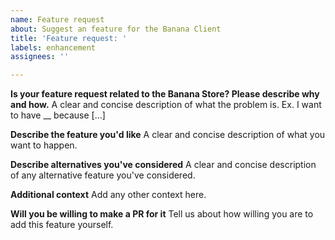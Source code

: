 ```yaml
---
name: Feature request
about: Suggest an feature for the Banana Client
title: 'Feature request: '
labels: enhancement
assignees: ''

---
```


**Is your feature request related to the Banana Store? Please describe why and how.**
A clear and concise description of what the problem is. Ex. I want to have __ because [...]

**Describe the feature you'd like**
A clear and concise description of what you want to happen.

**Describe alternatives you've considered**
A clear and concise description of any alternative feature you've considered.

**Additional context**
Add any other context here.

**Will you be willing to make a PR for it**
Tell us about how willing you are to add this feature yourself.
